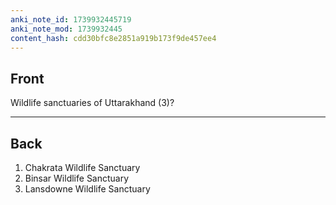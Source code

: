 ```yaml
---
anki_note_id: 1739932445719
anki_note_mod: 1739932445
content_hash: cdd30bfc8e2851a919b173f9de457ee4
---
```


## Front

Wildlife sanctuaries of Uttarakhand (3)?

<hr/>

## Back

1. Chakrata Wildlife Sanctuary  
2. Binsar Wildlife Sanctuary  
3. Lansdowne Wildlife Sanctuary